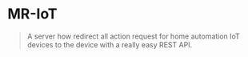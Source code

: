 # MR-IoT
> A server how redirect all action request for home automation IoT devices to the device with a really easy REST API.

